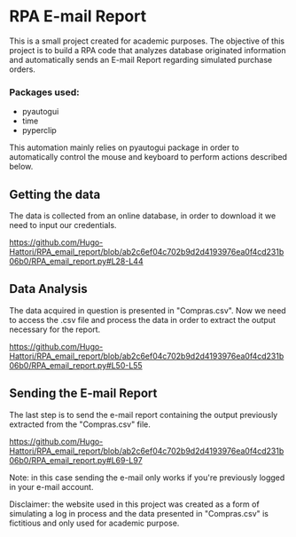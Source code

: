 <h1>RPA E-mail Report</h1> 

<p> This is a small project created for academic purposes. The objective of this
project is to build a RPA code that analyzes database originated information and
automatically sends an E-mail Report regarding simulated purchase orders.</p>

### Packages used:
+ pyautogui
+ time
+ pyperclip

<p>This automation mainly relies on pyautogui package in order to automatically control
the mouse and keyboard to perform actions described below.</p>

## Getting the data
<p>The data is collected from an online database, in order to download it we need to
input our credentials.</p>

https://github.com/Hugo-Hattori/RPA_email_report/blob/ab2c6ef04c702b9d2d4193976ea0f4cd231b06b0/RPA_email_report.py#L28-L44

## Data Analysis
<p>The data acquired in question is presented in "Compras.csv". Now we need to access
the .csv file and process the data in order to extract the output necessary for the report.</p>

https://github.com/Hugo-Hattori/RPA_email_report/blob/ab2c6ef04c702b9d2d4193976ea0f4cd231b06b0/RPA_email_report.py#L50-L55

## Sending the E-mail Report
<p>The last step is to send the e-mail report containing the output previously extracted
from the "Compras.csv" file.</p>

https://github.com/Hugo-Hattori/RPA_email_report/blob/ab2c6ef04c702b9d2d4193976ea0f4cd231b06b0/RPA_email_report.py#L69-L97

<p>Note: in this case sending the e-mail only works if you're previously logged in your
e-mail account.</p>

<p> Disclaimer: the website used in this project was created as a form of simulating a
log in process and the data presented in "Compras.csv" is fictitious and only used
for academic purpose.</p>